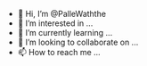 - 👋 Hi, I’m @PalleWaththe
- 👀 I’m interested in ...
- 🌱 I’m currently learning ...
- 💞️ I’m looking to collaborate on ...
- 📫 How to reach me ...

<!---
PalleWaththe/PalleWaththe is a ✨ special ✨ repository because its `README.md` (this file) appears on your GitHub profile.
You can click the Preview link to take a look at your changes.
--->
